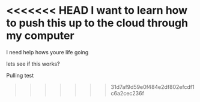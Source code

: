 <<<<<<< HEAD
I want to learn how to push this up to the cloud through my computer
=======

I need help
hows youre life going

lets see if this works?

Pulling test
>>>>>>> 31d7af9d59e0f484e2df802efcdf1c6a2cec236f
